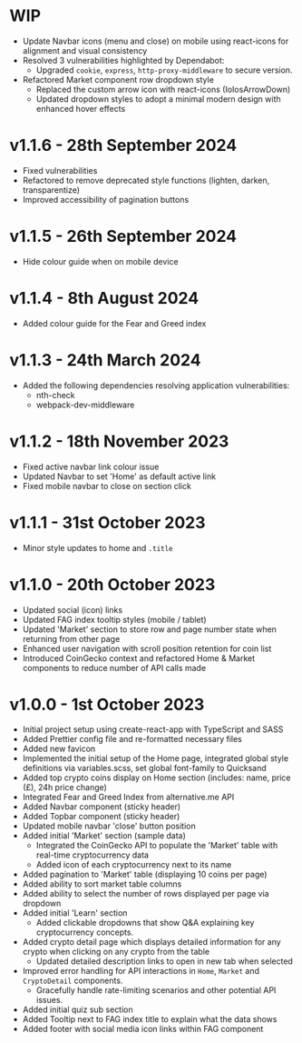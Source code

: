 # WIP

- Update Navbar icons (menu and close) on mobile using react-icons for alignment and visual consistency
- Resolved 3 vulnerabilities highlighted by Dependabot:
  - Upgraded `cookie`, `express`, `http-proxy-middleware` to secure version.
- Refactored Market component row dropdown style
  - Replaced the custom arrow icon with react-icons (IoIosArrowDown)
  - Updated dropdown styles to adopt a minimal modern design with enhanced hover effects

# v1.1.6 - 28th September 2024

- Fixed vulnerabilities
- Refactored to remove deprecated style functions (lighten, darken, transparentize)
- Improved accessibility of pagination buttons

# v1.1.5 - 26th September 2024

- Hide colour guide when on mobile device

# v1.1.4 - 8th August 2024

- Added colour guide for the Fear and Greed index

# v1.1.3 - 24th March 2024

- Added the following dependencies resolving application vulnerabilities:
  - nth-check
  - webpack-dev-middleware

# v1.1.2 - 18th November 2023

- Fixed active navbar link colour issue
- Updated Navbar to set 'Home' as default active link
- Fixed mobile navbar to close on section click

# v1.1.1 - 31st October 2023

- Minor style updates to home and `.title`

# v1.1.0 - 20th October 2023

- Updated social (icon) links
- Updated FAG index tooltip styles (mobile / tablet)
- Updated 'Market' section to store row and page number state when returning from other page
- Enhanced user navigation with scroll position retention for coin list
- Introduced CoinGecko context and refactored Home & Market components to reduce number of API calls made

# v1.0.0 - 1st October 2023

- Initial project setup using create-react-app with TypeScript and SASS
- Added Prettier config file and re-formatted necessary files
- Added new favicon
- Implemented the initial setup of the Home page, integrated global style definitions via variables.scss, set global font-family to Quicksand
- Added top crypto coins display on Home section (includes: name, price (£), 24h price change)
- Integrated Fear and Greed Index from alternative.me API
- Added Navbar component (sticky header)
- Added Topbar component (sticky header)
- Updated mobile navbar 'close' button position
- Added initial 'Market' section (sample data)
  - Integrated the CoinGecko API to populate the 'Market' table with real-time cryptocurrency data
  - Added icon of each cryptocurrency next to its name
- Added pagination to 'Market' table (displaying 10 coins per page)
- Added ability to sort market table columns
- Added ability to select the number of rows displayed per page via dropdown
- Added initial 'Learn' section
  - Added clickable dropdowns that show Q&A explaining key cryptocurrency concepts.
- Added crypto detail page which displays detailed information for any crypto when clicking on any crypto from the table
  - Updated detailed description links to open in new tab when selected
- Improved error handling for API interactions in `Home`, `Market` and `CryptoDetail` components.
  - Gracefully handle rate-limiting scenarios and other potential API issues.
- Added initial quiz sub section
- Added Tooltip next to FAG index title to explain what the data shows
- Added footer with social media icon links within FAG component

